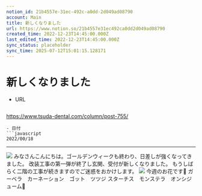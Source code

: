 ```yaml
---
notion_id: 21b4557e-31ec-492c-a0dd-2d049ad08790
account: Main
title: 新しくなりました
url: https://www.notion.so/21b4557e31ec492ca0dd2d049ad08790
created_time: 2022-12-23T14:45:00.000Z
last_edited_time: 2022-12-23T14:45:00.000Z
sync_status: placeholder
sync_time: 2025-07-12T15:01:15.128171
---
```

# 新しくなりました

- URL
  ```javascript
https://www.tsuda-dental.com/column/post-755/
  ```
- 日付
  ```javascript
2022/00/18
  ```
---
![](https://www.tsuda-dental.com/column/_data/contribute/images/755_1_17.jpg)
みなさんこんにちは。ゴールデンウィークも終わり、日差しが強くなってきました。
改装工事の第一弾が終了し玄関、受付が新しくなりました。
もうしばらく二階の工事が続きますのでご迷惑をおかけします。
![](https://www.tsuda-dental.com/column/_data/contribute/images/755_1_18.jpg)
今週のお花です🌼
ガーベラ　カーネーション　ゴット　ツツジ
スターチス　モンステラ　オンシジューム🌺